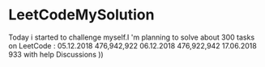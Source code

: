 # LeetCodeMySolution
Today i started  to challenge myself.I 'm planning to solve about 300 tasks 
on LeetCode :
 05.12.2018
 476,942,922
 06.12.2018
 476,922,942
 17.06.2018
 933 with help Discussions 
 ))


